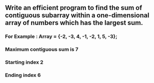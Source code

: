 ## Write an efficient program to find the sum of contiguous subarray within a one-dimensional array of numbers which has the largest sum.
### For Example : Array =  {-2, -3, 4, -1, -2, 1, 5, -3};
### Maximum contiguous sum is 7
### Starting index 2
### Ending index 6
